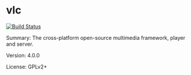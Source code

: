 #		vlc

[![Build Status](https://travis-ci.org/UnitedRPMs/vlc.svg?branch=master)](https://travis-ci.org/UnitedRPMs/vlc)

Summary:	The cross-platform open-source multimedia framework, player and server.
 
Version:	4.0.0
 
License:	GPLv2+
 
